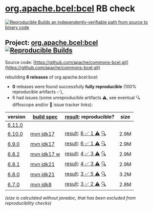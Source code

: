 [org.apache.bcel:bcel](https://central.sonatype.com/artifact/org.apache.bcel/bcel/versions) RB check
=======

[![Reproducible Builds](https://reproducible-builds.org/images/logos/rb.svg) an independently-verifiable path from source to binary code](https://reproducible-builds.org/)

## Project: [org.apache.bcel:bcel](https://central.sonatype.com/artifact/org.apache.bcel/bcel/versions) [![Reproducible Builds](https://img.shields.io/endpoint?url=https://raw.githubusercontent.com/jvm-repo-rebuild/reproducible-central/master/content/org/apache/commons/bcel/badge.json)](https://github.com/jvm-repo-rebuild/reproducible-central/blob/master/content/org/apache/commons/bcel/README.md)

Source code: [https://github.com/apache/commons-bcel.git](https://github.com/apache/commons-bcel.git)

rebuilding **6 releases** of org.apache.bcel:bcel:
- **0** releases were found successfully **fully reproducible** (100% reproducible artifacts :white_check_mark:),
- 6 had issues (some unreproducible artifacts :warning:, see eventual :mag: diffoscope and/or :memo: issue tracker links):

| version | [build spec](/BUILDSPEC.md) | [result](https://reproducible-builds.org/docs/jvm/): reproducible? | size |
| -- | --------- | ------ | -- |
| [6.11.0](https://central.sonatype.com/artifact/org.apache.bcel/bcel/6.11.0/pom) | | | |
| [6.10.0](https://central.sonatype.com/artifact/org.apache.bcel/bcel/6.10.0/pom) | [mvn jdk17](bcel-6.10.0.buildspec) | [result](bcel-6.10.0.buildinfo): [6 :white_check_mark:  1 :warning:](bcel-6.10.0.buildcompare) [:mag:](bcel-6.10.0.diffoscope) | 2.9M |
| [6.9.0](https://central.sonatype.com/artifact/org.apache.bcel/bcel/6.9.0/pom) | [mvn jdk17](bcel-6.9.0.buildspec) | [result](bcel-6.9.0.buildinfo): [6 :white_check_mark:  1 :warning:](bcel-6.9.0.buildcompare) [:mag:](bcel-6.9.0.diffoscope) | 2.9M |
| [6.8.2](https://central.sonatype.com/artifact/org.apache.bcel/bcel/6.8.2/pom) | [mvn jdk17 w](bcel-6.8.2.buildspec) | [result](bcel-6.8.2.buildinfo): [4 :white_check_mark:  3 :warning:](bcel-6.8.2.buildcompare) [:mag:](bcel-6.8.2.diffoscope) | 2.9M |
| [6.8.1](https://central.sonatype.com/artifact/org.apache.bcel/bcel/6.8.1/pom) | [mvn jdk21](bcel-6.8.1.buildspec) | [result](bcel-6.8.1.buildinfo): [4 :white_check_mark:  3 :warning:](bcel-6.8.1.buildcompare) [:mag:](bcel-6.8.1.diffoscope) | 2.9M |
| [6.8.0](https://central.sonatype.com/artifact/org.apache.bcel/bcel/6.8.0/pom) | [mvn jdk21](bcel-6.8.0.buildspec) | [result](bcel-6.8.0.buildinfo): [3 :white_check_mark:  5 :warning:](bcel-6.8.0.buildcompare) [:mag:](bcel-6.8.0.diffoscope) | 3.2M |
| [6.7.0](https://central.sonatype.com/artifact/org.apache.bcel/bcel/6.7.0/pom) | [mvn jdk8](bcel-6.7.0.buildspec) | [result](bcel-6.7.0.buildinfo): [3 :white_check_mark:  2 :warning:](bcel-6.7.0.buildcompare) [:mag:](bcel-6.7.0.diffoscope) | 2.8M |

<i>(size is calculated without javadoc, that has been excluded from reproducibility checks)</i>
